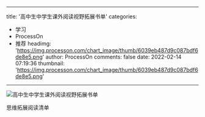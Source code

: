 
---
title: '高中生中学生课外阅读视野拓展书单'
categories: 
 - 学习
 - ProcessOn
 - 推荐
headimg: 'https://img.processon.com/chart_image/thumb/6039eb487d9c087bdf6de8e5.png'
author: ProcessOn
comments: false
date: 2022-02-14 07:19:36
thumbnail: 'https://img.processon.com/chart_image/thumb/6039eb487d9c087bdf6de8e5.png'
---

<div>   
<img class="thumb" alt="高中生中学生课外阅读视野拓展书单" src="https://img.processon.com/chart_image/thumb/6039eb487d9c087bdf6de8e5.png" referrerpolicy="no-referrer">
<p>思维拓展阅读清单</p>  
</div>
            